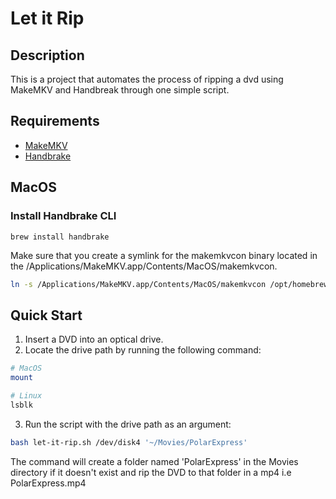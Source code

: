 # Let it Rip

## Description

This is a project that automates the process of ripping a dvd using MakeMKV and Handbreak through one simple script.

## Requirements

* [MakeMKV](https://www.makemkv.com/)
* [Handbrake](https://handbrake.fr/)

## MacOS

### Install Handbrake CLI

```
brew install handbrake
```

Make sure that you create a symlink for the makemkvcon binary located in the /Applications/MakeMKV.app/Contents/MacOS/makemkvcon. 

```bash
ln -s /Applications/MakeMKV.app/Contents/MacOS/makemkvcon /opt/homebrew/bin/makemkvcon
```

## Quick Start

1. Insert a DVD into an optical drive.
2. Locate the drive path by running the following command:

```bash
# MacOS
mount

# Linux
lsblk
```

3. Run the script with the drive path as an argument:

```bash
bash let-it-rip.sh /dev/disk4 '~/Movies/PolarExpress'

```

The command will create a folder named 'PolarExpress' in the Movies directory if it doesn't exist and rip the DVD to that folder in a mp4 i.e PolarExpress.mp4
